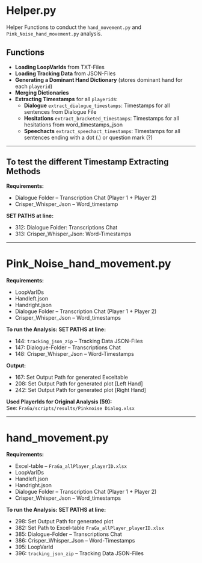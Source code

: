 # Helper.py

Helper Functions to conduct the `hand_movement.py` and `Pink_Noise_hand_movement.py` analysis.

## Functions

- **Loading LoopVarIds** from TXT-Files  
- **Loading Tracking Data** from JSON-Files  
- **Generating a Dominant Hand Dictionary** (stores dominant hand for each `playerid`)  
- **Merging Dictionaries**  
- **Extracting Timestamps** for all `playerid`s:  
  - **Dialogue** `extract_dialogue_timestamps`: Timestamps for all sentences from Dialogue File  
  - **Hesitations** `extract_bracketed_timestamps`: Timestamps for all hesitations from word_timestamps_json  
  - **Speechacts** `extract_speechact_timestamps`: Timestamps for all sentences ending with a dot (.) or question mark (?)  

---

## To test the different Timestamp Extracting Methods

**Requirements:**  
- Dialogue Folder – Transcription Chat (Player 1 + Player 2)  
- Crisper_Whisper_Json – Word_timestamp  

**SET PATHS at line:**  
- 312: Dialogue Folder: Transcriptions Chat  
- 313: Crisper_Whisper_Json: Word-Timestamps  

---

# Pink_Noise_hand_movement.py

**Requirements:**  
- LoopVarIDs  
- Handleft.json  
- Handright.json  
- Dialogue Folder – Transcription Chat (Player 1 + Player 2)  
- Crisper_Whisper_Json – Word_timestamps  

**To run the Analysis: SET PATHS at line:**  
- 144: `tracking_json_zip` – Tracking Data JSON-Files  
- 147: Dialogue-Folder – Transcriptions Chat  
- 148: Crisper_Whisper_Json – Word-Timestamps  

**Output:**  
- 167: Set Output Path for generated Exceltable  
- 208: Set Output Path for generated plot [Left Hand]  
- 242: Set Output Path for generated plot [Right Hand]  

**Used PlayerIds for Original Analysis (59):**  
See: `FraGa/scripts/results/Pinknoise Dialog.xlsx`

---

# hand_movement.py

**Requirements:**  
- Excel-table – `FraGa_allPlayer_playerID.xlsx`  
- LoopVarIDs  
- Handleft.json  
- Handright.json  
- Dialogue Folder – Transcription Chat (Player 1 + Player 2)  
- Crisper_Whisper_Json – Word_timestamps  

**To run the Analysis: SET PATHS at line:**  
- 298: Set Output Path for generated plot  
- 382: Set Path to Excel-table `FraGa_allPlayer_playerID.xlsx`  
- 385: Dialogue-Folder – Transcriptions Chat  
- 386: Crisper_Whisper_Json – Word-Timestamps  
- 395: LoopVarId  
- 396: `tracking_json_zip` – Tracking Data JSON-Files
